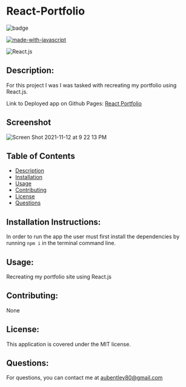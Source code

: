 # React-Portfolio

![badge](https://img.shields.io/badge/license-MIT-darkred) 

[![made-with-javascript](https://img.shields.io/badge/Made%20with-JavaScript-1f425f.svg)](https://www.javascript.com) 

![React.js](https://badges.aleen42.com/src/react.svg)


## Description:
For this project I was I was tasked with recreating my portfolio using React.js. 

Link to Deployed app on Github Pages: [React Portfolio](https://kbentley8.github.io/React-Portfolio/)

## Screenshot
![Screen Shot 2021-11-12 at 9 22 13 PM](https://user-images.githubusercontent.com/88289885/141651005-fb982158-cc8e-4be3-971f-257e1657240d.png)

## Table of Contents
- [Description](#description)
- [Installation](#installation)
- [Usage](#usage)
- [Contributing](#contributing)
- [License](#license)
- [Questions](#questions)


## Installation Instructions:

In order to run the app the user must first install the dependencies by running  ```npm i``` in the terminal command line. 
## Usage:

Recreating my portfolio site using React.js

## Contributing:

None


## License:

This application is covered under the MIT license. 




## Questions:

  For questions, you can contact me at aubentley80@gmail.com
  
